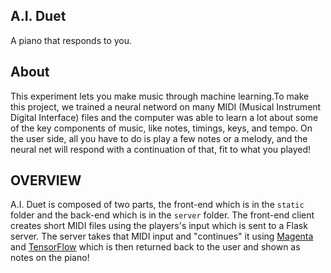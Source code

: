 ## A.I. Duet

A piano that responds to you.

## About

This experiment lets you make music through machine learning.To make this project, we trained a neural netword on many MIDI (Musical Instrument Digital Interface) files and the computer was able to learn a lot about some of the key components of music, like notes, timings, keys, and tempo. On the user side, all you have to do is play a few notes or a melody, and the neural net will respond with a continuation of that, fit to what you played! 

## OVERVIEW
A.I. Duet is composed of two parts, the front-end which is in the `static` folder and the back-end which is in the `server` folder. The front-end client creates short MIDI files using the players's input which is sent to a Flask server. The server takes that MIDI input and "continues" it using [Magenta](https://github.com/tensorflow/magenta) and [TensorFlow](https://www.tensorflow.org/) which is then returned back to the user and shown as notes on the piano!
